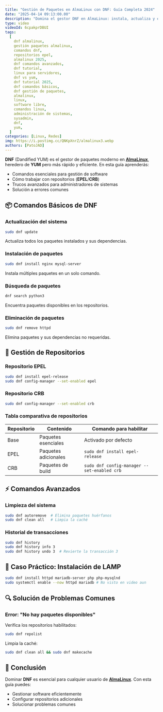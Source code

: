 ```yaml
---
title: "Gestión de Paquetes en AlmaLinux con DNF: Guía Completa 2024"
date: "2025-04-14 09:13:00.00"
description: "Domina el gestor DNF en AlmaLinux: instala, actualiza y elimina paquetes, gestiona repositorios (EPEL/CRB) y usa comandos avanzados. Incluye ejemplos prácticos y solución de errores."
type: video
videoId: 6cpakprDBUI
tags:
  [
    dnf almalinux,
    gestión paquetes almalinux,
    comandos dnf,
    repositorios epel,
    almalinux 2025,
    dnf comandos avanzados,
    dnf tutorial,
    linux para servidores,
    dnf vs yum,
    dnf tutorial 2025,
    dnf comandos básicos,
    dnf gestión de paquetes,
    almalinux,
    linux,
    software libre,
    comandos linux,
    administración de sistemas,
    sysadmin,
    dnf,
    yum,
  ]
categories: [Linux, Redes]
img: https://i.postimg.cc/QNKpXnrZ/almalinux3.webp
authors: [PatoJAD]
---
```


**DNF** (Dandified YUM) es el gestor de paquetes moderno en **[AlmaLinux](/post/2025/03/almalinux-guía-definitiva-historia-ventajas-y-comparativa-vs-rhelcentos/)**, heredero de **YUM** pero más rápido y eficiente. En esta guía aprenderás:

- Comandos esenciales para gestión de software
- Cómo trabajar con repositorios (**EPEL**/**CRB**)
- Trucos avanzados para administradores de sistemas
- Solución a errores comunes

## 📦 Comandos Básicos de **DNF**

### Actualización del sistema

```bash
sudo dnf update
```

Actualiza todos los paquetes instalados y sus dependencias.

### Instalación de paquetes

```bash
sudo dnf install nginx mysql-server
```

Instala múltiples paquetes en un solo comando.

### Búsqueda de paquetes

```bash
dnf search python3
```

Encuentra paquetes disponibles en los repositorios.

### Eliminación de paquetes

```bash
sudo dnf remove httpd
```

Elimina paquetes y sus dependencias no requeridas.

## 🔌 Gestión de Repositorios

### Repositorio **EPEL**

```bash
sudo dnf install epel-release
sudo dnf config-manager --set-enabled epel
```

### Repositorio **CRB**

```bash
sudo dnf config-manager --set-enabled crb
```

### Tabla comparativa de repositorios

| Repositorio | Contenido            | Comando para habilitar                      |
| ----------- | -------------------- | ------------------------------------------- |
| Base        | Paquetes esenciales  | Activado por defecto                        |
| EPEL        | Paquetes adicionales | `sudo dnf install epel-release`             |
| CRB         | Paquetes de build    | `sudo dnf config-manager --set-enabled crb` |

## ⚡ Comandos Avanzados

### Limpieza del sistema

```bash
sudo dnf autoremove  # Elimina paquetes huérfanos
sudo dnf clean all   # Limpia la caché
```

### Historial de transacciones

```bash
sudo dnf history
sudo dnf history info 3
sudo dnf history undo 3  # Revierte la transacción 3
```

## 🚀 Caso Práctico: Instalación de **LAMP**

```bash
sudo dnf install httpd mariadb-server php php-mysqlnd
sudo systemctl enable --now httpd mariadb # No visto en video aun
```

## 🔍 Solución de Problemas Comunes

### Error: "No hay paquetes disponibles"

Verifica los repositorios habilitados:

```bash
sudo dnf repolist
```

Limpia la caché:

```bash
sudo dnf clean all && sudo dnf makecache
```

## 📌 Conclusión

Dominar **DNF** es esencial para cualquier usuario de **[AlmaLinux](/post/2025/03/almalinux-guía-definitiva-historia-ventajas-y-comparativa-vs-rhelcentos/)**. Con esta guía puedes:

- Gestionar software eficientemente
- Configurar repositorios adicionales
- Solucionar problemas comunes
